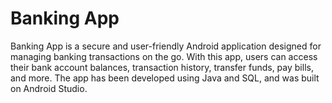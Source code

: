 # Banking App 

Banking App is a secure and user-friendly Android application designed for managing banking transactions on the go. With this app, users can access their bank account balances, transaction history, transfer funds, pay bills, and more. The app has been developed using Java and SQL, and was built on Android Studio.

